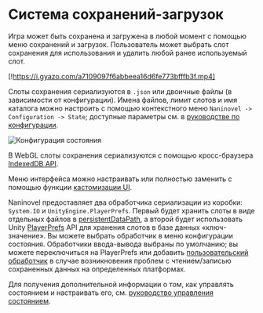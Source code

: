 # Система сохранений-загрузок

Игра может быть сохранена и загружена в любой момент с помощью меню сохранений и загрузок. Пользователь может выбрать слот сохранения для использования и удалить любой ранее используемый слот.

[!https://i.gyazo.com/a7109097f6abbeea16d6fe773bfffb3f.mp4]

Слоты сохранения сериализуются в `.json` или двоичные файлы (в зависимости от конфигурации). Имена файлов, лимит слотов и имя каталога можно настроить с помощью контекстного меню `Naninovel -> Configuration -> State`; доступные параметры см. в [руководстве по конфигурации](/ru/guide/configuration.md#состояние).

![Конфигурация состояния](https://i.gyazo.com/f9a2462d19eb228224f1dcd5302d6b1c.png)

В WebGL слоты сохранения сериализуются с помощью кросс-браузера [IndexedDB API](https://en.wikipedia.org/wiki/Indexed_Database_API).

Меню интерфейса можно настраивать или полностью заменить с помощью функции [кастомизации UI](/ru/guide/user-interface.md#кастомизация-UI).

Naninovel предоставляет два обработчика сериализации из коробки: `System.IO` и `UnityEngine.PlayerPrefs`. Первый будет хранить слоты в виде отдельных файлов в [persistentDataPath](https://docs.unity3d.com/ScriptReference/Application-persistentDataPath.html), а второй будет использовать Unity [PlayerPrefs](https://docs.unity3d.com/ScriptReference/PlayerPrefs.html) API для хранения слотов в базе данных «ключ-значение». Вы можете выбрать обработчик в меню конфигурации состояния. Обработчики ввода-вывода выбраны по умолчанию; вы можете переключиться на PlayerPrefs или добавить [пользовательский обработчик](/ru/guide/state-management.md#custom-serialization-handlers) в случае возникновения проблем с чтением/записью сохраненных данных на определенных платформах.

Для получения дополнительной информации о том, как управлять состоянием и настраивать его, см. [руководство управления состоянием](/ru/guide/state-management.md).
